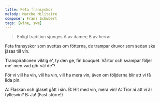 ```yaml
---
title: Feta fransyskor
melody: Marche Militaire
composer: Franz Schubert
tags: [wine, swe]
---
```


> Enligt tradition sjunges A av damer; B av herrar

Feta fransyskor
som svettas om fötterna,
de trampar druvor
som sedan ska jäsas till vin.

Transpirationen viktig e',
ty den ge, fin bouquet.
Vårtor och svampar följer me'
men vad gör väl de'?

För vi vill ha vin,
vill ha vin,
vill ha mera vin,
även om följderna blir
att vi få lida pin.

A: Flaskan och glaset gått i sin.
B: Hit med vin, mera vin!
A: Tror ni att vi är fyllesvin?
B: Ja! (Fast större!)
